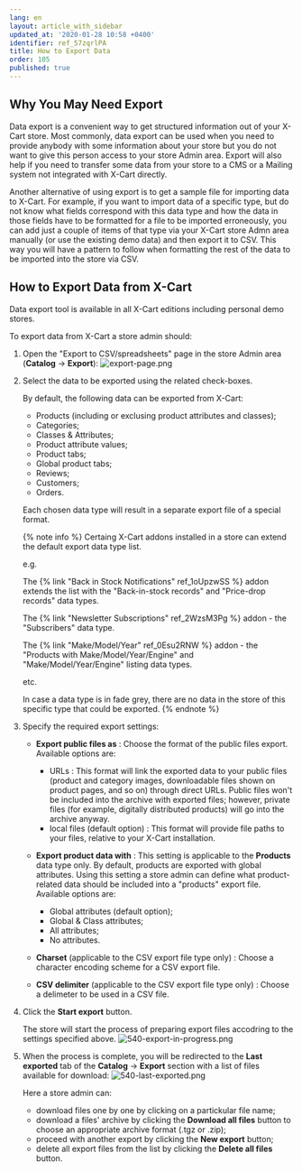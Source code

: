 ```yaml
---
lang: en
layout: article_with_sidebar
updated_at: '2020-01-28 10:58 +0400'
identifier: ref_57zqrlPA
title: How to Export Data
order: 105
published: true
---
```

## Why You May Need Export

Data export is a convenient way to get structured information out of your X-Cart store. Most commonly, data export can be used when you need to provide anybody with some information about your store but you do not want to give this person access to your store Admin area. Export will also help if you need to transfer some data from your store to a CMS or a Mailing system not integrated with X-Cart directly. 

Another alternative of using export is to get a sample file for importing data to X-Cart. For example, if you want to import data of a specific type, but do not know what fields correspond with this data type and how the data in those fields have to be formatted for a file to be imported erroneously, you can add just a couple of items of that type via your X-Cart store Admn area manually (or use the existing demo data) and then export it to CSV. This way you will have a pattern to follow when formatting the rest of the data to be imported into the store via CSV.

## How to Export Data from X-Cart

Data export tool is available in all X-Cart editions including personal demo stores. 

To export data from X-Cart a store admin should:

1. Open the "Export to CSV/spreadsheets" page in the store Admin area (**Catalog** -> **Export**):
   ![export-page.png]({{site.baseurl}}/attachments/ref_57zqrlPA/export-page.png)
2. Select the data to be exported using the related check-boxes.
   
   By default, the following data can be exported from X-Cart:
   * Products (including or exclusing product attributes and classes);
   * Categories;
   * Classes & Attributes;
   * Product attribute values;
   * Product tabs; 
   * Global product tabs; 
   * Reviews;
   * Customers;
   * Orders.
   
   Each chosen data type will result in a separate export file of a special format. 
   
   {% note info %}
   Certaing X-Cart addons installed in a store can extend the default export data type list. 
   
   e.g.
   
   The {% link "Back in Stock Notifications" ref_1oUpzwSS %} addon extends the list with the "Back-in-stock records" and "Price-drop records" data types.
   
   The {% link "Newsletter Subscriptions" ref_2WzsM3Pg %} addon - the "Subscribers" data type.
   
   The {% link "Make/Model/Year" ref_0Esu2RNW %} addon - the "Products with Make/Model/Year/Engine" and "Make/Model/Year/Engine" listing data types.
   
   etc.
   
   In case a data type is in fade grey, there are no data in the store of this specific type that could be exported.
   {% endnote %}
   
3. Specify the required export settings:

   * **Export public files as** : Choose the format of the public files export. Available options are: 
       * URLs : This format will link the exported data to your public files (product and category images, downloadable files shown on product pages, and so on) through direct URLs. Public files won't be included into the archive with exported files; however, private files (for example, digitally distributed products) will go into the archive anyway.
       * local files (default option) : This format will provide file paths to your files, relative to your X-Cart installation.
   * **Export product data with** : This setting is applicable to the **Products** data type only. By default, products are exported with global attributes. Using this setting a store admin can define what product-related data should be included into a "products" export file. Available options are:
     * Global attributes (default option);
     * Global & Class attributes;
     * All attributes;
     * No attributes.
     
   * **Charset** (applicable to the CSV export file type only) : Choose a character encoding scheme for a CSV export file. 
   * **CSV delimiter** (applicable to the CSV export file type only) : Choose a delimeter to be used in a CSV file.

4. Click the **Start export** button.
   
   The store will start the process of preparing export files accodring to the settings specified above.
   ![540-export-in-progress.png]({{site.baseurl}}/attachments/ref_57zqrlPA/540-export-in-progress.png)

5. When the process is complete, you will be redirected to the **Last exported** tab of the **Catalog** -> **Export** section with a list of files available for download:
   ![540-last-exported.png]({{site.baseurl}}/attachments/ref_57zqrlPA/540-last-exported.png)
   
   Here a store admin can: 
   * download files one by one by clicking on a partickular file name;
   * download a files' archive by clicking the **Download all files** button to choose an appropriate archive format (.tgz or .zip);
   * proceed with another export by clicking the **New export** button;
   * delete all export files from the list by clicking the **Delete all files** button.
   
   